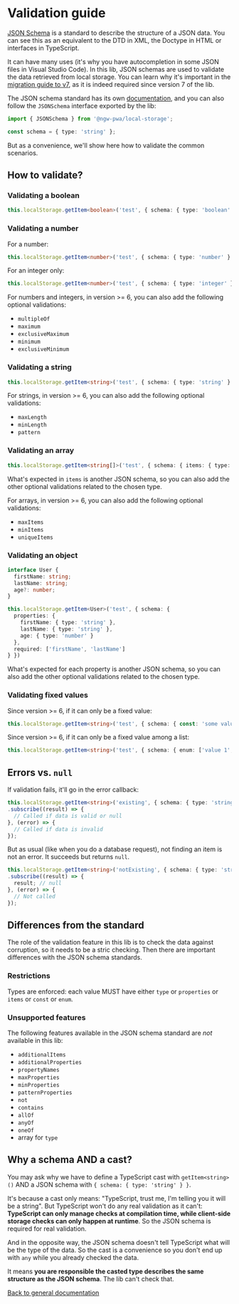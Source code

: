 # Validation guide

[JSON Schema](https://json-schema.org/) is a standard to describe the structure of a JSON data.
You can see this as an equivalent to the DTD in XML, the Doctype in HTML or interfaces in TypeScript.

It can have many uses (it's why you have autocompletion in some JSON files in Visual Studio Code).
In this lib, JSON schemas are used to validate the data retrieved from local storage.
You can learn why it's important in the [migration guide to v7](./MIGRATION_TO_V7.md), as it is indeed required since version 7 of the lib.

The JSON schema standard has its own [documentation](https://json-schema.org/),
and you can also follow the `JSONSchema` interface exported by the lib:

```typescript
import { JSONSchema } from '@ngw-pwa/local-storage';

const schema = { type: 'string' };
```

But as a convenience, we'll show here how to validate the common scenarios.

## How to validate?

### Validating a boolean

```typescript
this.localStorage.getItem<boolean>('test', { schema: { type: 'boolean' } })
```

### Validating a number

For a number:
```typescript
this.localStorage.getItem<number>('test', { schema: { type: 'number' } })
```

For an integer only:
```typescript
this.localStorage.getItem<number>('test', { schema: { type: 'integer' } })
```

For numbers and integers, in version >= 6, you can also add the following optional validations:
- `multipleOf`
- `maximum`
- `exclusiveMaximum`
- `minimum`
- `exclusiveMinimum`

### Validating a string

```typescript
this.localStorage.getItem<string>('test', { schema: { type: 'string' } })
```

For strings, in version >= 6, you can also add the following optional validations:
- `maxLength`
- `minLength`
- `pattern`

### Validating an array

```typescript
this.localStorage.getItem<string[]>('test', { schema: { items: { type: 'string' } } })
```

What's expected in `items` is another JSON schema,
so you can also add the other optional validations related to the chosen type.

For arrays, in version >= 6, you can also add the following optional validations:
- `maxItems`
- `minItems`
- `uniqueItems`

### Validating an object

```typescript
interface User {
  firstName: string;
  lastName: string;
  age?: number;
}

this.localStorage.getItem<User>('test', { schema: {
  properties: {
    firstName: { type: 'string' },
    lastName: { type: 'string' },
    age: { type: 'number' }
  },
  required: ['firstName', 'lastName']
} })
```

What's expected for each property is another JSON schema,
so you can also add the other optional validations related to the chosen type.

### Validating fixed values

Since version >= 6, if it can only be a fixed value:
```typescript
this.localStorage.getItem<string>('test', { schema: { const: 'some value' } })
```

Since version >= 6, if it can only be a fixed value among a list:
```typescript
this.localStorage.getItem<string>('test', { schema: { enum: ['value 1', 'value 2'] } })
```

## Errors vs. `null`

If validation fails, it'll go in the error callback:

```typescript
this.localStorage.getItem<string>('existing', { schema: { type: 'string' } })
.subscribe((result) => {
  // Called if data is valid or null
}, (error) => {
  // Called if data is invalid
});
```

But as usual (like when you do a database request), not finding an item is not an error. It succeeds but returns `null`.

```typescript
this.localStorage.getItem<string>('notExisting', { schema: { type: 'string' } })
.subscribe((result) => {
  result; // null
}, (error) => {
  // Not called
});
```

## Differences from the standard

The role of the validation feature in this lib is to check the data against corruption,
so it needs to be a stric checking. Then there are important differences with the JSON schema standards.

### Restrictions

Types are enforced: each value MUST have either `type` or `properties` or `items` or `const` or `enum`.

### Unsupported features

The following features available in the JSON schema standard
are *not* available in this lib:
- `additionalItems`
- `additionalProperties`
- `propertyNames`
- `maxProperties`
- `minProperties`
- `patternProperties`
- `not`
- `contains`
- `allOf`
- `anyOf`
- `oneOf`
- array for `type`

## Why a schema AND a cast?

You may ask why we have to define a TypeScript cast with `getItem<string>()` AND a JSON schema with `{ schema: { type: 'string' } }`.

It's because a cast only means: "TypeScript, trust me, I'm telling you it will be a string".
But TypeScript won't do any real validation as it can't:
**TypeScript can only manage checks at compilation time, while client-side storage checks can only happen at runtime**.
So the JSON schema is required for real validation.

And in the opposite way, the JSON schema doesn't tell TypeScript what will be the type of the data.
So the cast is a convenience so you don't end up with `any` while you already checked the data.

It means **you are responsible the casted type describes the same structure as the JSON schema**.
The lib can't check that.

[Back to general documentation](../README.md)
